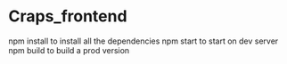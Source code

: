 # Craps_frontend

npm install  to install all the dependencies
npm start    to start on dev server
npm build    to build a prod version


